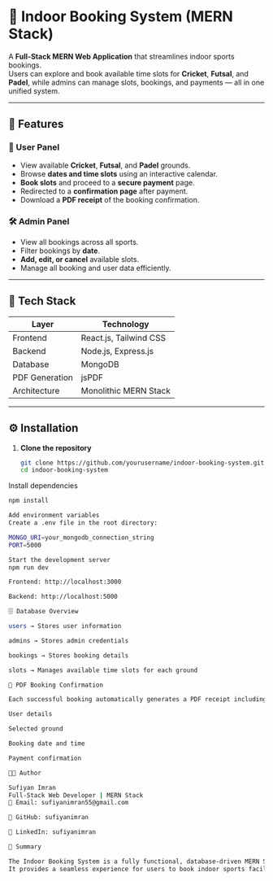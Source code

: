 # 🏏 Indoor Booking System (MERN Stack)

A **Full-Stack MERN Web Application** that streamlines indoor sports bookings.  
Users can explore and book available time slots for **Cricket**, **Futsal**, and **Padel**, while admins can manage slots, bookings, and payments — all in one unified system.

---

## 🚀 Features

### 👥 User Panel
- View available **Cricket**, **Futsal**, and **Padel** grounds.
- Browse **dates and time slots** using an interactive calendar.
- **Book slots** and proceed to a **secure payment** page.
- Redirected to a **confirmation page** after payment.
- Download a **PDF receipt** of the booking confirmation.

### 🛠️ Admin Panel
- View all bookings across all sports.
- Filter bookings by **date**.
- **Add, edit, or cancel** available slots.
- Manage all booking and user data efficiently.

---

## 🧩 Tech Stack

| Layer | Technology |
|-------|-------------|
| Frontend | React.js, Tailwind CSS |
| Backend | Node.js, Express.js |
| Database | MongoDB |
| PDF Generation | jsPDF |
| Architecture | Monolithic MERN Stack |

---

## ⚙️ Installation

1. **Clone the repository**
   ```bash
   git clone https://github.com/yourusername/indoor-booking-system.git
   cd indoor-booking-system
   
Install dependencies
```bash
npm install

Add environment variables
Create a .env file in the root directory:

MONGO_URI=your_mongodb_connection_string
PORT=5000

Start the development server
npm run dev

Frontend: http://localhost:3000

Backend: http://localhost:5000

🗄️ Database Overview

users → Stores user information

admins → Stores admin credentials

bookings → Stores booking details

slots → Manages available time slots for each ground

📄 PDF Booking Confirmation

Each successful booking automatically generates a PDF receipt including:

User details

Selected ground

Booking date and time

Payment confirmation

👨‍💻 Author

Sufiyan Imran
Full-Stack Web Developer | MERN Stack
📧 Email: sufiyanimran55@gmail.com

🐙 GitHub: sufiyanimran

💼 LinkedIn: sufiyanimran

🏁 Summary

The Indoor Booking System is a fully functional, database-driven MERN Stack web app built with a monolithic architecture.
It provides a seamless experience for users to book indoor sports facilities and for admins to manage bookings, payments, and availability — all in one place.
